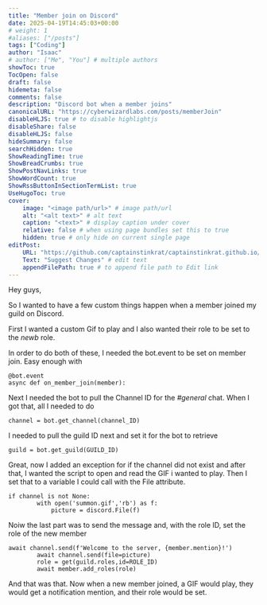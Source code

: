 ```yaml
---
title: "Member join on Discord"
date: 2025-04-19T14:45:03+00:00
# weight: 1
#aliases: ["/posts"]
tags: ["Coding"]
author: "Isaac"
# author: ["Me", "You"] # multiple authors
showToc: true
TocOpen: false
draft: false
hidemeta: false
comments: false
description: "Discord bot when a member joins"
canonicalURL: "https://cyberwizardlabs.com/posts/memberJoin"
disableHLJS: true # to disable highlightjs
disableShare: false
disableHLJS: false
hideSummary: false
searchHidden: true
ShowReadingTime: true
ShowBreadCrumbs: true
ShowPostNavLinks: true
ShowWordCount: true
ShowRssButtonInSectionTermList: true
UseHugoToc: true
cover:
    image: "<image path/url>" # image path/url
    alt: "<alt text>" # alt text
    caption: "<text>" # display caption under cover
    relative: false # when using page bundles set this to true
    hidden: true # only hide on current single page
editPost:
    URL: "https://github.com/captainstinkrat/captainstinkrat.github.io/content"
    Text: "Suggest Changes" # edit text
    appendFilePath: true # to append file path to Edit link
---
```


Hey guys,

So I wanted to have a few custom things happen when a member joined my guild on Discord.

First I wanted a custom Gif to play and I also wanted their role to be set to the *newb* role.

In order to do both of these, I needed the bot.event to be set on member join. Easy enough with

```
@bot.event
async def on_member_join(member):
```

Next I needed the bot to pull the Channel ID for the *#general* chat. When I got that, all I needed to do 

```
channel = bot.get_channel(channel_ID)
```

I needed to pull the guild ID next and set it for the bot to retrieve

```
guild = bot.get_guild(GUILD_ID)
```

Great, now I added an exception for if the channel did not exist and after that, I wanted the script to open and read the GIF i wanted to play. Then I set that to a variable I could call with the File attribute.

```
if channel is not None:
        with open('summon.gif','rb') as f:
            picture = discord.File(f)
```

Noiw  the last part was to send the message and, with the role ID, set the role of the new member

```
await channel.send(f'Welcome to the server, {member.mention}!')
        await channel.send(file=picture)
        role = get(guild.roles,id=ROLE_ID)
        await member.add_roles(role)
```

And that was that. Now when a new member joined, a GIF would play, they would get a notification mention, and their role would be set.